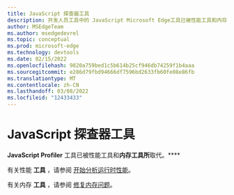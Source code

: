 ```yaml
---
title: JavaScript 探查器工具
description: 开发人员工具中的 JavaScript Microsoft Edge工具已被性能工具和内存工具所取代。
author: MSEdgeTeam
ms.author: msedgedevrel
ms.topic: conceptual
ms.prod: microsoft-edge
ms.technology: devtools
ms.date: 02/15/2022
ms.openlocfilehash: 9820a759bed1c5b614b25cf946db74259f1b4aaa
ms.sourcegitcommit: e286d79fbd94666df7596bd2633fb60fe08e86fb
ms.translationtype: MT
ms.contentlocale: zh-CN
ms.lasthandoff: 03/08/2022
ms.locfileid: "12433433"
---
```

# <a name="javascript-profiler-tool"></a>JavaScript 探查器工具

**JavaScript Profiler** 工具已被性能工具和**内存工具所**取代。****

有关性能 **工具** ，请参阅 [开始分析运行时性能](../evaluate-performance/index.md)。

有关内存 **工具** ，请参阅 [修复内存问题](../memory-problems/index.md)。
